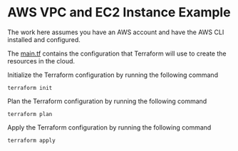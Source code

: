 # AWS VPC and EC2 Instance Example
The work here assumes you have an AWS account and have the AWS CLI installed and configured.

The [main.tf](main.tf) contains the configuration that Terraform will use to create the resources in the cloud.

Initialize the Terraform configuration by running the following command
```shell
terraform init
```

Plan the Terraform configuration by running the following command
```shell
terraform plan
```

Apply the Terraform configuration by running the following command
```shell
terraform apply
```


